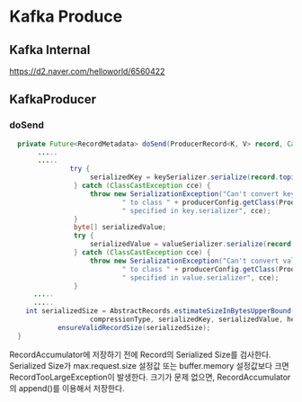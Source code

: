 # Kafka Produce 

## Kafka Internal

https://d2.naver.com/helloworld/6560422

## KafkaProducer

### doSend

~~~java
  private Future<RecordMetadata> doSend(ProducerRecord<K, V> record, Callback callback) {
       .....
       .....
               try {
                    serializedKey = keySerializer.serialize(record.topic(), record.headers(), record.key());
                } catch (ClassCastException cce) {
                    throw new SerializationException("Can't convert key of class " + record.key().getClass().getName() +
                            " to class " + producerConfig.getClass(ProducerConfig.KEY_SERIALIZER_CLASS_CONFIG).getName() +
                            " specified in key.serializer", cce);
                }
                byte[] serializedValue;
                try {
                    serializedValue = valueSerializer.serialize(record.topic(), record.headers(), record.value());
                } catch (ClassCastException cce) {
                    throw new SerializationException("Can't convert value of class " + record.value().getClass().getName() +
                            " to class " + producerConfig.getClass(ProducerConfig.VALUE_SERIALIZER_CLASS_CONFIG).getName() +
                            " specified in value.serializer", cce);
                }
      .....
      .....
    int serializedSize = AbstractRecords.estimateSizeInBytesUpperBound(apiVersions.maxUsableProduceMagic(),
                    compressionType, serializedKey, serializedValue, headers);
            ensureValidRecordSize(serializedSize);
  }
~~~

RecordAccumulator에 저장하기 전에 Record의 Serialized Size를 검사한다. 
Serialized Size가 max.request.size 설정값 또는 buffer.memory 설정값보다 크면 RecordTooLargeException이 발생한다. 
크기가 문제 없으면, RecordAccumulator의 append()를 이용해서 저장한다.

 

